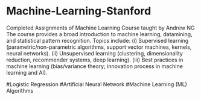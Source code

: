 # Machine-Learning-Stanford
Completed Assignments of Machine Learning Course taught by Andrew NG
The course provides a broad introduction to machine learning, datamining, and statistical pattern recognition.
Topics include:
(i) Supervised learning (parametric/non-parametric algorithms, support vector machines, kernels, neural networks).
(ii) Unsupervised learning (clustering, dimensionality reduction, recommender systems, deep learning).
(iii) Best practices in machine learning (bias/variance theory; innovation process in machine learning and AI).

#Logistic Regression #Artificial Neural Network #Machine Learning (ML) Algorithms
